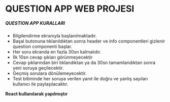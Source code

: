 # QUESTION APP WEB PROJESI


##### QUESTION APP KURALLARI
- Bilgilendirme ekranıyla başlanılmaktadır.
- Başal butonuna tıklanıldıktan sonra header ve info componentleri gizlenir question componenti başlar.
- Her soru ekranda en fazla 30sn kalmalıdır.
- İlk 10sn cevap şıkları görünmeyecektir
- Cevap şıklarından biri tıklandıktan ya da 30sn tamamlandıktan sonra yeni soruya geçilecektir.
- Geçmiş sorulara dönülemeyecektir.
- Test bitiminde her soruya verilen yanıt ile doğru ve yanlış sayıları kullanıcı ile paylaşılacaktır.




**React kullanılarak yapılmıştır**